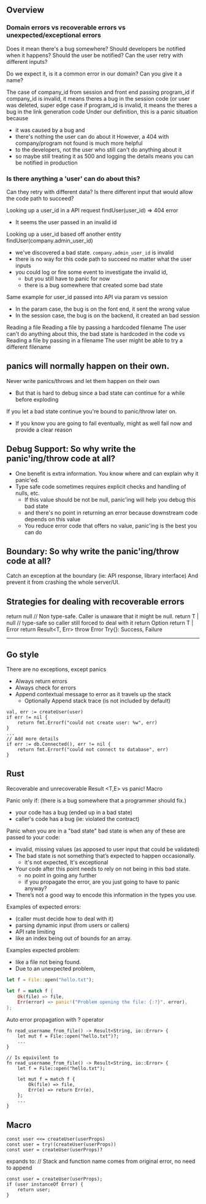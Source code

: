 ## Overview

### Domain errors vs recoverable errors vs unexpected/exceptional errors

Does it mean there's a bug somewhere?
Should developers be notified when it happens?
Should the user be notified? Can the user retry with different inputs?

Do we expect it, is it a common error in our domain? Can you give it a name?

The case of company_id from session and front end passing program_id
if company_id is invalid, it means theres a bug in the session code (or user was deleted, super edge case
if program_id is invalid, it means the theres a bug in the link generation code
Under our definition, this is a panic situation because 
- it was caused by a bug and 
- there's nothing the user can do about it
However, a 404 with company/program not found is much more helpful
- to the developers, not the user who still can't do anything about it
- so maybe still treating it as 500 and logging the details means you can be notified in production

### Is there anything a 'user' can do about this?
Can they retry with different data? 
Is there different input that would allow the code path to succeed?

Looking up a user_id in a API request findUser(user_id) => 404 error
- It seems the user passed in an invalid id

Looking up a user_id based off another entity findUser(company.admin_user_id)
- we've discovered a bad state. `company.admin_user_id` is invalid
- there is no way for this code path to succeed no matter what the user inputs
- you could log or fire some event to investigate the invalid id,
    - but you still have to panic for now
    - there is a bug somewhere that created some bad state

Same example for user_id passed into API via param vs session
- In the param case, the bug is on the font end, it sent the wrong value
- In the session case, the bug is on the backend, it created an bad session

Reading a file
Reading a file by passing a hardcoded filename
The user can't do anything about this, the bad state is hardcoded in the code
vs 
Reading a file by passing in a filename
The user might be able to try a different filename

## panics will normally happen on their own.
Never write panics/throws and let them happen on their own
- But that is hard to debug since a bad state can continue for a while before exploding
 
If you let a bad state continue you're bound to panic/throw later on.
- If you know you are going to fail eventually, might as well fail now and provide a clear reason

## Debug Support: So why write the panic'ing/throw code at all?
- One benefit is extra information. You know where and can explain why it panic'ed.
- Type safe code sometimes requires explicit checks and handling of nulls, etc.
    - If this value should be not be null, panic'ing will help you debug this bad state
    - and there's no point in returning an error because downstream code depends on this value
    - You reduce error code that offers no value, panic'ing is the best you can do

## Boundary: So why write the panic'ing/throw code at all?
Catch an exception at the boundary (ie: API response, library interface)
And prevent it from crashing the whole server/UI.

## Strategies for dealing with recoverable errors

return null // Non type-safe. Caller is unaware that it might be null.
return T | null // type-safe so caller still forced to deal with it
return Option<T>
return T | Error
return Result<T, Err>
throw Error
Try{}: Success<T>, Failure<Throwable>



-----------------------------------------------------------
## Go style

There are no exceptions, except panics

- Always return errors
- Always check for errors
- Append contextual message to error as it travels up the stack
    - Optionally Append stack trace (is not included by default)

```golang
val, err := createUser(user)
if err != nil {
    return fmt.Errorf("could not create user: %w", err)
} 
...
// Add more details
if err := db.Connected(), err != nil {
    return fmt.Errorf("could not connect to database", err)
} 
```

## Rust
Recoverable and unrecoverable
Result <T,E> vs panic! Macro

Panic only if: (there is a bug somewhere that a programmer should fix.)
- your code has a bug (ended up in a bad state)
- caller's code has a bug (ie: violated the contract)

Panic when you are in a "bad state" 
bad state is when any of these are passed to your code: 
- invalid, missing values (as apposed to user input that could be validated)
- The bad state is not something that’s expected to happen occasionally.
    - it's not expected, It's exceptional
- Your code after this point needs to rely on not being in this bad state.
    - no point in going any further
    - if you propagate the error, are you just going to have to panic anyway?
- There’s not a good way to encode this information in the types you use.

Examples of expected errors: 
- (caller must decide how to deal with it)
- parsing dynamic input (from users or callers)
- API rate limiting
- like an index being out of bounds for an array.

Examples expected problem:
- like a file not being found.
- Due to an unexpected problem, 

```rust
let f = File::open("hello.txt");

let f = match f {
    Ok(file) => file,
    Err(error) => panic!("Problem opening the file: {:?}", error),
};
```

Auto error propagation with ? operator
```
fn read_username_from_file() -> Result<String, io::Error> {
    let mut f = File::open("hello.txt")?;
    ...
}

// Is equivilent to
fn read_username_from_file() -> Result<String, io::Error> {
    let f = File::open("hello.txt");

    let mut f = match f {
        Ok(file) => file,
        Err(e) => return Err(e),
    };
    ...
}

```
## Macro 

```
const user <<= createUser(userProps)
const user = try!(createUser(userProps))
const user = createUser(userProps)?
```

expands to: 
// Stack and function name comes from original error, no need to append
```
const user = createUser(userProps);
if (user instanceOf Error) {
    return user;
}
```
